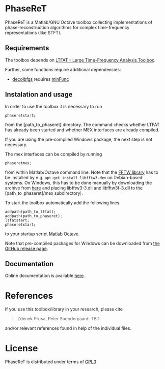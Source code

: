 # PhaseReT
PhaseReT is a Matlab/GNU Octave toolbox collecting implementations of
phase-reconstruction algorithms for complex time-frequency representations
(like STFT).

## Requirements

The toolbox depends on [LTFAT - Large Time-Frequency Analysis Toolbox](http://ltfat.github.io).

Further, some functions require additional dependencies:

* [decolbfgs](http://ltfat.github.io/phaseret/mat/decolbfgs.html) requires
[minFunc](https://www.cs.ubc.ca/~schmidtm/Software/minFunc.html)

## Instalation and usage

In order to use the toolbox it is necessary to run
```
phaseretstart;
```
from the [path_to_phaseret] directory. The command checks whether LTFAT has
already been started and whether MEX interfaces are already compiled.

If you are using the pre-compiled Windows package, the next step is not necessary.

The mex interfaces can be compiled by running
```
phaseretmex;
```
from within Matlab/Octave command line. Note that
the [FFTW library](http://fftw.org/) has to be installed
by e.g. `apt-get install libfftw3-dev` on Debian-based systems.
On Windows, this has to be done manually by downloading the archive from [here](http://fftw.org/install/windows.html) and placing
libfftw3-3.dll and libfftw3f-3.dll to the [path_to_phaseret]/mex subdirectory).

To start the toolbox automatically add the following lines
```
addpath(path_to_ltfat);
addpath(path_to_phaseret);
ltfatstart;
phaseretstart;
```
to your startup script [Matlab](http://de.mathworks.com/help/matlab/ref/startup.html)
[Octave](https://www.gnu.org/software/octave/doc/interpreter/Startup-Files.html).

Note that pre-compiled packages for Windows can be downloaded from
[the GitHub release page](https://github.com/ltfat/phaseret/releases).

## Documentation
Online documentation is available [here](http://ltfat.github.io/phaseret/doc).

# References

If you use this toolbox/library in your research, please cite

> Zdenek Prusa, Peter Soendergaard: TBD.

and/or relevant references found in help of the individual files.

# License
PhaseReT is distributed under terms of
[GPL3](http://www.gnu.org/licenses/gpl-3.0.en.html)

